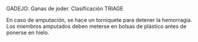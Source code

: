 GADEJO: Ganas de joder.
Clasificación TRIAGE

En caso de amputación, se hace un torniquete para detener la hemorragia. Los miembros amputados deben meterse en bolsas de plástico antes de ponerse en hielo. 